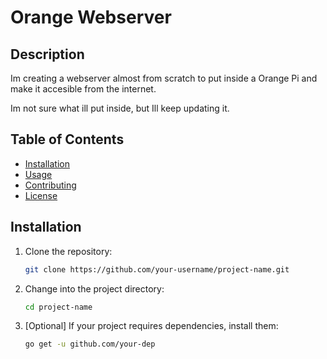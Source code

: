 # Orange Webserver

## Description

Im creating a webserver almost from scratch to put inside a Orange Pi and make it accesible from the internet. 

Im not sure what ill put inside, but Ill keep updating it.

## Table of Contents

- [Installation](#installation)
- [Usage](#usage)
- [Contributing](#contributing)
- [License](#license)

## Installation

1. Clone the repository:

    ```bash
    git clone https://github.com/your-username/project-name.git
    ```

2. Change into the project directory:

    ```bash
    cd project-name
    ```

3. [Optional] If your project requires dependencies, install them:

    ```bash
    go get -u github.com/your-dep
